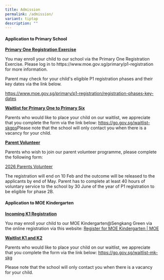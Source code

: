 ```yaml
---
title: Admission
permalink: /admission/
variant: tiptap
description: ""
---
```

<h4><strong>Application to Primary School</strong></h4>
<p><strong><u>Primary One Registration Exercise</u></strong>
</p>
<p>You may enroll your child to our school via the Primary One Registration
Exercise. Please log in to&nbsp;<a rel="noopener noreferrer nofollow" target="_blank">https://www.moe.gov.sg/primary/p1-registration</a> for
more information.</p>
<p>Parent may check for your child's eligible P1 registration phases and
their key dates via the link below.</p>
<p><a href="https://www.moe.gov.sg/primary/p1-registration/registration-phases-key-dates" rel="noopener noreferrer nofollow" target="_blank">https://www.moe.gov.sg/primary/p1-registration/registration-phases-key-dates</a>
</p>
<p><strong><u>Waitlist for Primary One to Primary Six</u></strong>
</p>
<p>Parents who would like to place your child on our waitlist, we appreciate
that you complete the form via the link below: <a href="https://form.gov.sg/67ff517c10e4b06e8b1e1eba" rel="noopener noreferrer nofollow" target="_blank">https://go.gov.sg/waitlist-skgps</a>Please
note that the school will only contact you when there is a vacancy for
your child.</p>
<p><strong><u>Parent Volunteer</u></strong>
</p>
<p>Parents who wish to join our parent volunteer programme, please complete
the following form:</p>
<p><a href="https://go.gov.sg/skgpv2026" rel="noopener nofollow" target="_blank">2026 Parents Volunteer </a>
</p>
<p>The registration will end on 10 Feb and the outcome will be released to
the applicants by end of May. Parent has to complete at least 40 hours
of voluntary service to the school by 30 June of the year of P1 registration
to be eligible for phase 2B.</p>
<h4><strong>Application to MOE Kindergarten</strong></h4>
<p><strong><u>Incoming K1 Registration</u></strong>
</p>
<p>You may enroll your child to our MOE Kindergarten@Sengkang Green via the
online registration via this website: <a href="https://www.moe.gov.sg/preschool/moe-kindergarten/register" rel="noopener noreferrer nofollow" target="_blank">Register for MOE Kindergarten | MOE</a>
</p>
<p><strong><u>Waitlist K1 and K2</u></strong>
</p>
<p>Parents who would like to place your child on our waitlist, we appreciate
that you complete the form via the link below: <a href="https://form.gov.sg/67ff4d7f15186e6628335547" rel="noopener noreferrer nofollow" target="_blank">https://go.gov.sg/waitlist-mk-skg</a>
</p>
<p>Please note that the school will only contact you when there is a vacancy
for your child.</p>